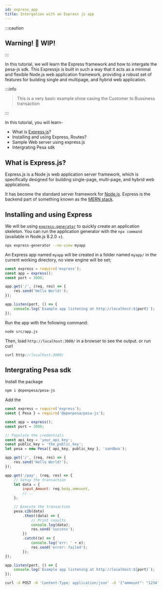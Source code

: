 ```yaml
---
id: express_app
title: Intergation with an Express js app
---
```


:::caution

## Warning! 🚧 WIP!

:::

In this tutorial, we will learn the Express framework and how to intergate the pesa-js sdk. This Expressjs is built in such a way that it acts as a minimal and flexible Node.js web application framework, providing a robust set of features for building single and multipage, and hybrid web application.


:::info

> This is a very basic example show casing the Customer to Bussiness transaction 

:::

 
In this tutorial, you will learn-

-   What is [Express.js](https://expressjs.com/)?
-   Installing and using Express, Routes?
-   Sample Web server using express.js
-   Intergrating Pesa sdk

## What is Express.js?

Express.js is a Node js web application server framework, which is specifically designed for building single-page, multi-page, and hybrid web applications.

It has become the standard server framework for [Node.js](https://nodejs.org/). Express is the backend part of something known as the [MERN stack](https://www.mongodb.com/mern-stack).

## Installing and using Express

We will be using [`express-generator`](https://expressjs.com/en/starter/generator.html) to quickly create an application skeleton. You can run the application generator with the `npx command` (available in Node.js 8.2.0 +).

```sh
npx express-generator --no-view myapp
```

An Express app named `myapp` will be created in a folder named `myapp/` in the current working directory, no view engine will be set;

```js title="src/app.js"
const express = require('express');
const app = express();
const port = 3000;

app.get('/', (req, res) => {
    res.send('Hello World!');
});

app.listen(port, () => {
    console.log(`Example app listening at http://localhost:${port}`);
});
```

Run the app with the following command:

```sh
node src/app.js
```

Then, load `http://localhost:3000/` in a browser to see the output.
or run curl

```js
curl http://localhost:3000/
```

## Intergrating Pesa sdk

Install the package

```sh
npm i @openpesa/pesa-js
```

Add the

```js {2,9-10,16-33} title="src/app.js"
const express = require('express');
const { Pesa } = require('@openpesa/pesa-js');

const app = express();
const port = 3000;

// Populate the credentials
const api_key = 'your_api_key';
const public_key = 'the_public_key';
let pesa = new Pesa({ api_key, public_key }, 'sandbox');

app.get('/', (req, res) => {
    res.send('Hello World!');
});

app.get('/pay', (req, res) => {
    // Setup the transaction
    let data = {
        input_Amount: req.body.ammount,
        // ..
    };

    // Execute the transaction
    pesa.c2b(data)
        .then((data) => {
            // Print results
            console.log(data);
            res.send('success');
        })
        .catch((e) => {
            console.log('err: ' + e);
            res.send('error: failed');
        });
});

app.listen(port, () => {
    console.log(`Example app listening at http://localhost:${port}`);
});
```

```sh
curl -X POST -H 'Content-Type: application/json' -d '{"ammount": "1234"}' http://localhost:3000/pay
```


